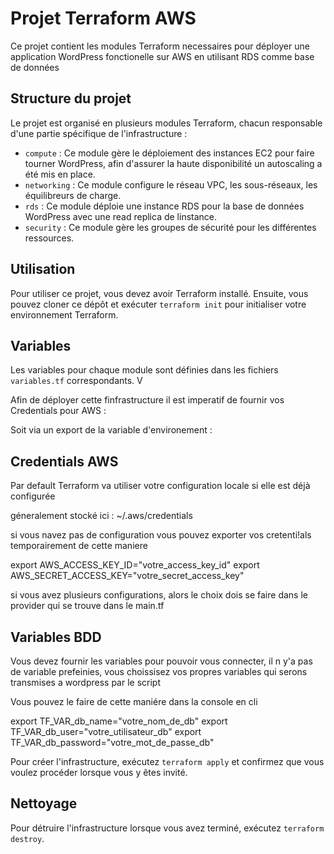 # Projet Terraform AWS

Ce projet contient les modules Terraform necessaires pour déployer une application WordPress fonctionelle sur AWS en utilisant RDS comme base de données 

## Structure du projet

Le projet est organisé en plusieurs modules Terraform, chacun responsable d'une partie spécifique de l'infrastructure :

- `compute` : Ce module gère le déploiement des instances EC2 pour faire tourner WordPress, afin d'assurer la haute disponibilité un autoscaling a été mis en place.
- `networking` : Ce module configure le réseau VPC,  les sous-réseaux, les équilibreurs de charge.
- `rds` : Ce module déploie une instance RDS pour la base de données WordPress avec une read replica de linstance.
- `security` : Ce module gère les groupes de sécurité pour les différentes ressources.

## Utilisation

Pour utiliser ce projet, vous devez avoir Terraform installé. Ensuite, vous pouvez cloner ce dépôt et exécuter `terraform init` pour initialiser votre environnement Terraform.

## Variables

Les variables pour chaque module sont définies dans les fichiers `variables.tf` correspondants. V

Afin de déployer cette finfrastructure il est imperatif de fournir vos Credentials pour AWS : 

Soit via un export de la variable d'environement :


## Credentials AWS


Par default Terraform va utiliser votre configuration locale si elle est déjà configurée

géneralement stocké ici : ~/.aws/credentials 

si vous navez pas de configuration vous pouvez exporter vos cretenti!als temporairement de cette maniere

export AWS_ACCESS_KEY_ID="votre_access_key_id"
export AWS_SECRET_ACCESS_KEY="votre_secret_access_key"

si vous avez plusieurs configurations, alors le choix dois se faire dans le provider qui se trouve dans le main.tf

## Variables BDD

Vous devez fournir les variables pour pouvoir vous connecter, il n y'a pas de variable prefeinies, vous choissisez vos propres variables qui serons transmises a wordpress par le script  

Vous pouvez le faire de cette maniére dans la console en cli

export TF_VAR_db_name="votre_nom_de_db"
export TF_VAR_db_user="votre_utilisateur_db"
export TF_VAR_db_password="votre_mot_de_passe_db"

Pour créer l'infrastructure, exécutez `terraform apply` et confirmez que vous voulez procéder lorsque vous y êtes invité.

## Nettoyage

Pour détruire l'infrastructure lorsque vous avez terminé, exécutez `terraform destroy`.
